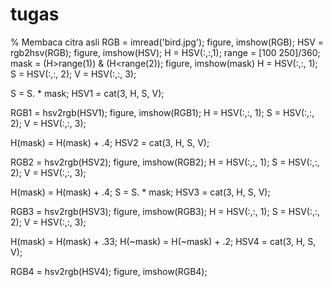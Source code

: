 # tugas
% Membaca citra asli
RGB = imread('bird.jpg');
figure, imshow(RGB);
HSV = rgb2hsv(RGB);
figure, imshow(HSV);
H = HSV(:,:,1);
range = [100 250]/360;
mask = (H>range(1)) & (H<range(2));
figure, imshow(mask)
H = HSV(:,:, 1);
S = HSV(:,:, 2);
V = HSV(:,:, 3);

S = S. * mask;
HSV1 = cat(3, H, S, V);

RGB1 = hsv2rgb(HSV1);
figure, imshow(RGB1);
H = HSV(:,:, 1);
S = HSV(:,:, 2);
V = HSV(:,:, 3);

H(mask) = H(mask) + .4;
HSV2 = cat(3, H, S, V);

RGB2 = hsv2rgb(HSV2);
figure, imshow(RGB2);
H = HSV(:,:, 1);
S = HSV(:,:, 2);
V = HSV(:,:, 3);

H(mask) = H(mask) + .4;
S = S. * mask;
HSV3 = cat(3, H, S, V);

RGB3 = hsv2rgb(HSV3);
figure, imshow(RGB3);
H = HSV(:,:, 1);
S = HSV(:,:, 2);
V = HSV(:,:, 3);

H(mask) = H(mask) + .33;
H(~mask) = H(~mask) + .2;
HSV4 = cat(3, H, S, V);

RGB4 = hsv2rgb(HSV4);
figure, imshow(RGB4);
